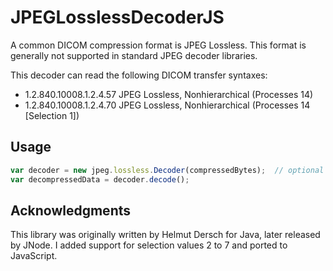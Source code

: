 JPEGLosslessDecoderJS
=====
A common DICOM compression format is JPEG Lossless.  This format is generally not supported in standard JPEG decoder libraries. 

This decoder can read the following DICOM transfer syntaxes:

- 1.2.840.10008.1.2.4.57    JPEG Lossless, Nonhierarchical (Processes 14)
- 1.2.840.10008.1.2.4.70    JPEG Lossless, Nonhierarchical (Processes 14 [Selection 1])

Usage
-----
```javascript
var decoder = new jpeg.lossless.Decoder(compressedBytes);  // optional second parameter to specify 1 or 2 byte output
var decompressedData = decoder.decode();
```

Acknowledgments
-----
This library was originally written by Helmut Dersch for Java, later released by JNode.  I added support for selection values 2 to 7 and ported to JavaScript.
